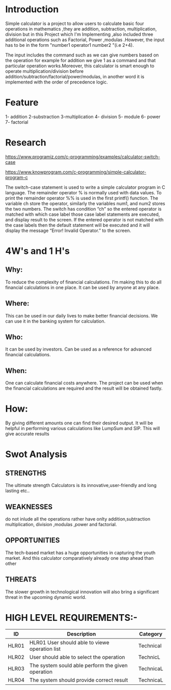 # Introduction

Simple calculator is a project to allow users to calculate basic four operations in mathematics ,they are addition, subtraction, multiplication, division but in this Project which I'm Implementing ,also included three additional operations such as Factorial, Power ,modulas .However, the input has to be in the form "number1 operator1 number2 "(i.e 2+4).

The input includes the command such as we can give numbers based on the operation for example for addition we give 1 as a command and that particular operation works.Moreover, this calculator is smart enough to operate multiplication/division before addition/subtraction/factorial/power/modulas, in another word it is implemented with the order of precedence logic.
# Feature 
1- addition 2-substraction 3-multiplication 4- division 5- module 6- power 7- factorial

# Research

https://www.programiz.com/c-programming/examples/calculator-switch-case

https://www.knowprogram.com/c-programming/simple-calculator-program-c

The switch-case statement is used to write a simple calculator program in C language. The remainder operator % is normally used with data values. To print the remainder operator %% is used in the first printf() function. The variable ch store the operator, similarly the variables num1, and num2 stores the two numbers. The switch has condition “ch” so the entered operator is matched with which case label those case label statements are executed, and display result to the screen. If the entered operator is not matched with the case labels then the default statement will be executed and it will display the message “Error! Invalid Operator.” to the screen.
# 4W's and 1 H's
## Why:
To reduce the complexity of financial calculations.
I’m making this to do all financial calculations in one place.
It can be used by anyone at any place.
## Where:
This can be used in our daily lives to make better financial decisions.
We can use it in the banking system for calculation.
## Who:
It can be used by investors.
Can be used as a reference for advanced financial calculations.
## When:
One can calculate financial costs anywhere.
The project can be used when the financial calculations are required and the result will be obtained fastly.
# How:
By giving different amounts one can find their desired output.
It will be helpful in performing various calculations like LumpSum and SIP. This will give accurate results

# Swot Analysis
## STRENGTHS

The ultimate strength Calculators is its innovative,user-friendly and long lasting etc..

## WEAKNESSES

do not inlude all the operations rather have onlty addition,subtraction multiplication, division ,modulas ,power and factorial.

## OPPORTUNITIES

The tech-based market has a huge opportunities in capturing the youth market. And this calculator comparatively already one step ahead than other

## THREATS

The slower growth in technological innovation will also bring a significant threat in the upcoming dynamic world.
# HIGH LEVEL REQUIREMENTS:-
| ID | Description | Category|
| --- | --- | --- |
| HLR01 | HLR01	User should able to viewe operation list| Technical|
| HLR02 | 	User should able to select the operation	 | TechnicL|
| HLR03 | The system sould able perform the given operation	 | TechnicaL|
| HLR04 | 	The system should provide correct result	 | TechnicaL|




